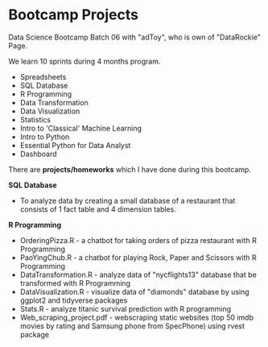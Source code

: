 # Bootcamp Projects
Data Science Bootcamp Batch 06 with "adToy", who is own of "DataRockie" Page.

We learn 10 sprints during 4 months program.

- Spreadsheets
- SQL Database
- R Programming
- Data Transformation
- Data Visualization
- Statistics
- Intro to 'Classical' Machine Learning
- Intro to Python
- Essential Python for Data Analyst
- Dashboard

There are **projects/homeworks** which I have done during this bootcamp.

**SQL Database** 
- To analyze data by creating a small database of a restaurant that consists of 1 fact table and 4 dimension tables.

**R Programming** 
- OrderingPizza.R - a chatbot for taking orders of pizza restaurant with R Programming
- PaoYingChub.R - a chatbot for playing Rock, Paper and Scissors with R Programming
- DataTransformation.R - analyze data of "nycflights13" database that be transformed with R Programming
- DataVisualization.R - visualize data of "diamonds" database by using ggplot2 and tidyverse packages
- Stats.R - analyze titanic survival prediction with R programming 
- Web_scraping_project.pdf - webscraping static websites (top 50 imdb movies by rating and Samsung phone from SpecPhone) using rvest package
